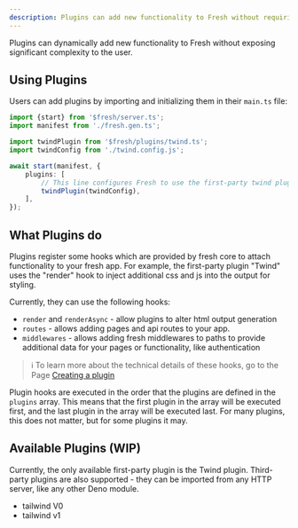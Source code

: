 ```yaml
---
description: Plugins can add new functionality to Fresh without requiring significant complexity.
---
```


Plugins can dynamically add new functionality to Fresh without exposing
significant complexity to the user.

## Using Plugins

Users can add plugins by importing and initializing them in their `main.ts`
file:

```ts main.ts
import {start} from '$fresh/server.ts';
import manifest from './fresh.gen.ts';

import twindPlugin from '$fresh/plugins/twind.ts';
import twindConfig from './twind.config.js';

await start(manifest, {
	plugins: [
		// This line configures Fresh to use the first-party twind plugin.
		twindPlugin(twindConfig),
	],
});
```

## What Plugins do

Plugins register some hooks which are provided by fresh core to attach
functionality to your fresh app. For example, the first-party plugin "Twind"
uses the "render" hook to inject additional css and js into the output for
styling.

Currently, they can use the following hooks:

- `render` and `renderAsync` - allow plugins to alter html output generation
- `routes` - allows adding pages and api routes to your app.
- `middlewares` - allows adding fresh middlewares to paths to provide additional
  data for your pages or functionality, like authentication

> ℹ️ To learn more about the technical details of these hooks, go to the Page
> [Creating a plugin][creating-a-plugin]

Plugin hooks are executed in the order that the plugins are defined in the
`plugins` array. This means that the first plugin in the array will be executed
first, and the last plugin in the array will be executed last. For many plugins,
this does not matter, but for some plugins it may.

## Available Plugins (WIP)

Currently, the only available first-party plugin is the Twind plugin.
Third-party plugins are also supported - they can be imported from any HTTP
server, like any other Deno module.

- tailwind V0
- tailwind v1

<!-- Links-->

[creating-a-plugin]: /docs/canary/plugins/creating-a-plugin
